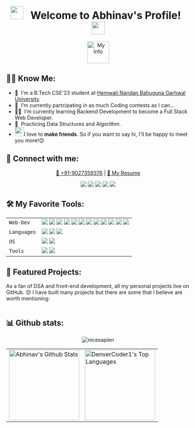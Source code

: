 <!-- My name -->
<h1 align="center">
  <img src="https://emoji.discord.st/emojis/768b108d-274f-4f44-a634-8477b16efce7.gif" width="35">
  &nbsp; Welcome to Abhinav's Profile! &nbsp;
  <img src="https://emoji.discord.st/emojis/768b108d-274f-4f44-a634-8477b16efce7.gif" width="35">
</h1>

<!-- My Info -->
<p align="center">
<img src="https://readme-typing-svg.herokuapp.com?font=Fira+Code&pause=1000&color=F75C7E&center=true&vCenter=true&width=440&height=45&lines=I'm+Full+Stack+Web+Developer;and+Competitive+Coder" alt="My Info" height="60px"/>
</p>


<!-- About Me -->
## 👨‍💻 Know Me:

* 🏫 &nbsp;I'm a B.Tech CSE'23 student at [Hemwati Nandan Bahuguna Garhwal University](https://www.hnbgu.ac.in/home).
* 👀 &nbsp;I’m currently partcipating in as much Coding contests as I can...
* 👨‍💻 &nbsp;I’m currently learning Backend Development  to become a Full Stack Web Developer.
* 🌱 &nbsp;Practicing Data Structures and Algorithm.
* <img src="https://media.giphy.com/media/LnQjpWaON8nhr21vNW/giphy.gif" width="25">I love to **make friends**. So if you want to say hi, I'll be happy to meet you more!😊

<!-- My contacts -->
<h2>🤝 Connect with me:</h2>
<p align="center">
<a href="tel:+91 9027359376" target="_blank">📱 +91-9027359376</a> | 
<a href="https://drive.google.com/file/d/1HMSqt3K4TPTS7f2MGOEF1zT5xpntkMDe/view?usp=drive_link" target="_blank">🧾 My Resume</a>
</p>

<!-- My Social Links -->
<p align="center">
<a href="mailto:kashyapabhinav777@gmail.com"><img src="https://img.shields.io/badge/Gmail-D14836?style=for-the-badge&logo=gmail&logoColor=white"/></a>
<a href="https://www.linkedin.com/in/abhinav-kashyap-73559916a/"><img src="https://img.shields.io/badge/linkedin-%230077B5.svg?style=for-the-badge&logo=linkedin&logoColor=white"/></a>
<a href="https://leetcode.com/kashyapabhinav777/"><img src="https://img.shields.io/badge/LeetCode-000000?style=for-the-badge&logo=LeetCode&logoColor=#d16c06"/></a>
<a href="https://www.codechef.com/users/koder0078"><img src="https://img.shields.io/badge/CodeChef-%23964B00.svg?style=for-the-badge&logo=CodeChef&logoColor=white"/></a>
<a href="https://www.instagram.com/k.abhinav0078/"><img src="https://img.shields.io/badge/Instagram-%23E4405F.svg?style=for-the-badge&logo=Instagram&logoColor=white"/></a>
</p>


<!-- My tools -->
<h2> 🛠️ My Favorite Tools: </h2>

|               |           |
|       ---     |    ---    |
| `Web-Dev`     | <img src="https://img.shields.io/badge/html5-%23E34F26.svg?style=for-the-badge&logo=html5&logoColor=white"/> <img src="https://img.shields.io/badge/css3-%231572B6.svg?style=for-the-badge&logo=css3&logoColor=white"/> <img src="https://img.shields.io/badge/SASS-hotpink.svg?style=for-the-badge&logo=SASS&logoColor=white"/> <img src="https://img.shields.io/badge/javascript-%23323330.svg?style=for-the-badge&logo=javascript&logoColor=%23F7DF1E"/> <img src="https://img.shields.io/badge/bootstrap-%23563D7C.svg?style=for-the-badge&logo=bootstrap&logoColor=white"/> <img src="https://img.shields.io/badge/MUI-%230081CB.svg?style=for-the-badge&logo=mui&logoColor=white"/> <img src="https://img.shields.io/badge/react-%2320232a.svg?style=for-the-badge&logo=react&logoColor=%2361DAFB"/> <img src="https://img.shields.io/badge/firebase-%23039BE5.svg?style=for-the-badge&logo=firebase"/> <img src="https://img.shields.io/badge/node.js-6DA55F?style=for-the-badge&logo=node.js&logoColor=white"/> <img src="https://img.shields.io/badge/express.js-%23404d59.svg?style=for-the-badge&logo=express&logoColor=%2361DAFB"/> <img src="https://img.shields.io/badge/NPM-%23000000.svg?style=for-the-badge&logo=npm&logoColor=white"/> <img src="https://img.shields.io/badge/MongoDB-%234ea94b.svg?style=for-the-badge&logo=mongodb&logoColor=white"/>  |
| `Languages`   | <img src="https://img.shields.io/badge/c-%2300599C.svg?style=for-the-badge&logo=c&logoColor=white"/> <img src="https://img.shields.io/badge/c++-%2300599C.svg?style=for-the-badge&logo=c%2B%2B&logoColor=white"/> <img src="https://img.shields.io/badge/java-%23ED8B00.svg?style=for-the-badge&logo=java&logoColor=white"/>   |
| `OS`       | <img src="https://img.shields.io/badge/Ubuntu-E95420?style=for-the-badge&logo=ubuntu&logoColor=white"/> <img src="https://img.shields.io/badge/Windows-0078D6?style=for-the-badge&logo=windows&logoColor=white"/>  |
| `Tools`       | <img src="https://img.shields.io/badge/Visual_Studio_Code-5D1A60?style=for-the-badge&logo=visual%20studio%20code&logoColor=white"/> <img src="https://img.shields.io/badge/Git-682181?style=for-the-badge&logo=git&logoColor=white"/>  |



<!-- MY Projects -->
<h2> 📘 Featured Projects:</h2>
<p>As a fan of DSA and front-end development, all my personal projects live on GitHub. 😊 I have built many projects but there are some that I believe are worth mentioning:</p>

<div style="display:flex; align-items:center; justify-content:center; flex-flow:wrap row; gap:10px;">
    <a href="https://abhi20012.github.io/Visual_Pathfinder/"><img  src="https://denvercoder1-github-readme-stats.vercel.app/api/pin/?username=abhi20012&repo=Visual_Pathfinder&theme=react&bg_color=1F222E&title_color=F85D7F&hide_border=true&icon_color=F8D866&show_icons=true" alt=""></a>
  <a href="https://abhi20012.github.io/HNBGU_Server/"><img  src="https://denvercoder1-github-readme-stats.vercel.app/api/pin/?username=abhi20012&repo=HNBGU_Server&theme=react&bg_color=1F222E&title_color=F85D7F&hide_border=true&icon_color=F8D866&show_icons=true" alt=""></a>
  <a href="https://abhi20012.github.io/Coding-ninjas-html-css-major-project/"><img  src="https://denvercoder1-github-readme-stats.vercel.app/api/pin/?username=abhi20012&repo=Coding-ninjas-html-css-major-project&theme=react&bg_color=1F222E&title_color=F85D7F&hide_border=true&icon_color=F8D866&show_icons=true" alt=""></a>
  <a href="https://abhi20012.github.io/Marvel_api_skill_test_2/"><img  src="https://denvercoder1-github-readme-stats.vercel.app/api/pin/?username=abhi20012&repo=Marvel_api_skill_test_2&theme=react&bg_color=1F222E&title_color=F85D7F&hide_border=true&icon_color=F8D866&show_icons=true" alt=""></a>
</div>


<h2> 📊 Github stats: </h2>

<div align="center">
<img src="https://github-readme-streak-stats.herokuapp.com/?user=abhi20012&theme=radical&hide_border=true" alt="nicesapien"></img>
</div>
<table>
<tr>
<td>
<img alt="Abhinav's Github Stats" src="https://denvercoder1-github-readme-stats.vercel.app/api/?username=abhi20012&show_icons=true&include_all_commits=true&count_private=true&theme=react&hide_border=true&bg_color=1F222E&title_color=F85D7F&icon_color=F8D866" height="192px"/>
  </td>
  <td>
    <img alt="DenverCoder1's Top Languages" src="https://github-readme-stats.vercel.app/api/top-langs/?username=abhi20012&langs_count=8&layout=compact&theme=react&hide_border=true&bg_color=1F222E&title_color=F85D7F&icon_color=F8D866&hide=Jupyter%20Notebook" height="192px"/>
  </td>
  </tr>
  </table>
